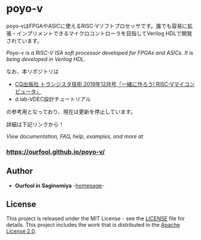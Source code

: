 # poyo-v

poyo-vはFPGAやASICに使えるRISC-Vソフトプロセッサです。誰でも容易に拡張・インプリメントできるマイクロコントローラを目指してVerilog HDLで開発されています。

*Poyo-v is a RISC-V ISA soft processor developed for FPGAs and ASICs. It is being developed in Verilog HDL.*

なお、本リポジトリは

* [CQ出版社 トランジスタ技術 2019年12月号「一緒に作ろう! RISC-Vマイコンピュータ」](https://toragi.cqpub.co.jp/tabid/887/Default.aspx)
* d.lab-VDEC設計チュートリアル

の参考用となっており、現在は更新を停止しています。

詳細は下記リンクから！

*View documentation, FAQ, help, examples, and more at*

### https://ourfool.github.io/poyo-v/
 
## Author
* **Ourfool in Saginomiya** -[homepage](http://www.saginomiya.xyz/)-

## License
This project is released under the MIT License - see the [LICENSE](LICENSE) file for details.
This project includes the work that is distributed in the [Apache License 2.0](https://www.apache.org/licenses/LICENSE-2.0.html).
